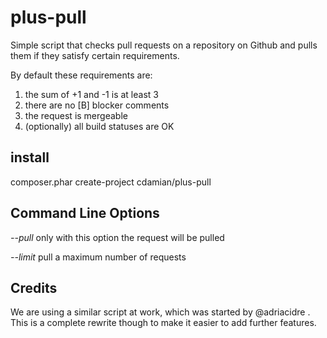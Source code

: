 plus-pull
=========
Simple script that checks pull requests on a repository on Github and pulls 
them if they satisfy certain requirements. 

By default these requirements are:

1. the sum of +1 and -1 is at least 3
2. there are no [B] blocker comments
3. the request is mergeable
4. (optionally) all build statuses are OK

install
-------

composer.phar create-project cdamian/plus-pull

Command Line Options
--------------------
*--pull* only with this option the request will be pulled

*--limit <number>* pull a maximum number of requests


Credits
-------
We are using a similar script at work, which was started by @adriacidre .
This is a complete rewrite though to make it easier to add further features.
